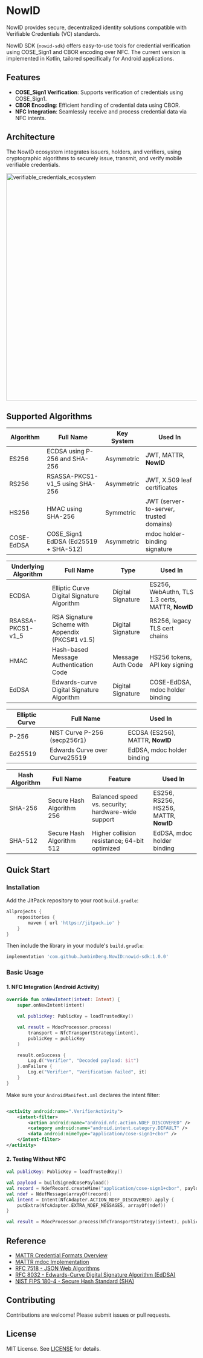 # NowID

NowID provides secure, decentralized identity solutions compatible with Verifiable Credentials (VC)
standards.

NowID SDK (`nowid-sdk`) offers easy-to-use tools for credential verification using COSE_Sign1 and
CBOR encoding over NFC. The current version is implemented in Kotlin, tailored specifically for
Android applications.

## Features

* **COSE\_Sign1 Verification**: Supports verification of credentials using COSE\_Sign1.
* **CBOR Encoding**: Efficient handling of credential data using CBOR.
* **NFC Integration**: Seamlessly receive and process credential data via NFC intents.


## Architecture

The NowID ecosystem integrates issuers, holders, and verifiers, using cryptographic algorithms to securely issue, transmit, and verify mobile verifiable credentials.

<img src="https://github.com/user-attachments/assets/7f1fdd1f-0a59-48d6-9ee0-25814dfe35d8" alt="verifiable_credentials_ecosystem" width="600"/>

## Supported Algorithms

| Algorithm  | Full Name                            | Key System | Used In                                  |
|------------|--------------------------------------|------------|------------------------------------------|
| ES256      | ECDSA using P-256 and SHA-256        | Asymmetric | JWT, MATTR, **NowID**                    |
| RS256      | RSASSA-PKCS1-v1_5 using SHA-256      | Asymmetric | JWT, X.509 leaf certificates             |
| HS256      | HMAC using SHA-256                   | Symmetric  | JWT  (server-to-server, trusted domains) |
| COSE-EdDSA | COSE_Sign1 EdDSA (Ed25519 + SHA-512) | Asymmetric | mdoc holder-binding signature            |

| Underlying Algorithm | Full Name                                        | Type              | Used In                                          |
|----------------------|--------------------------------------------------|-------------------|--------------------------------------------------|
| ECDSA                | Elliptic Curve Digital Signature Algorithm       | Digital Signature | ES256, WebAuthn, TLS 1.3 certs, MATTR, **NowID** |
| RSASSA-PKCS1-v1_5    | RSA Signature Scheme with Appendix (PKCS#1 v1.5) | Digital Signature | RS256, legacy TLS cert chains                    |
| HMAC                 | Hash-based Message Authentication Code           | Message Auth Code | HS256 tokens, API key signing                    |
| EdDSA                | Edwards-curve Digital Signature Algorithm        | Digital Signature | COSE-EdDSA, mdoc holder binding                  |

| Elliptic Curve | Full Name                     | Used In                         |
|----------------|-------------------------------|---------------------------------|
| P-256          | NIST Curve P-256 (secp256r1)  | ECDSA (ES256), MATTR, **NowID** |
| Ed25519        | Edwards Curve over Curve25519 | EdDSA, mdoc holder binding      |

| Hash Algorithm | Full Name                 | Feature                                            | Used In                               |
|----------------|---------------------------|----------------------------------------------------|---------------------------------------|
| SHA-256        | Secure Hash Algorithm 256 | Balanced speed vs. security; hardware-wide support | ES256, RS256, HS256, MATTR, **NowID** |
| SHA-512        | Secure Hash Algorithm 512 | Higher collision resistance; 64-bit optimized      | EdDSA, mdoc holder binding            |

## Quick Start

### Installation

Add the JitPack repository to your root `build.gradle`:

```gradle
allprojects {
    repositories {
        maven { url 'https://jitpack.io' }
    }
}
```

Then include the library in your module's `build.gradle`:

```gradle
implementation 'com.github.JunbinDeng.NowID:nowid-sdk:1.0.0'
```

### Basic Usage

#### 1. NFC Integration (Android Activity)

```kotlin
override fun onNewIntent(intent: Intent) {
    super.onNewIntent(intent)

    val publicKey: PublicKey = loadTrustedKey()

    val result = MdocProcessor.process(
        transport = NfcTransportStrategy(intent),
        publicKey = publicKey
    )

    result.onSuccess {
        Log.d("Verifier", "Decoded payload: $it")
    }.onFailure {
        Log.e("Verifier", "Verification failed", it)
    }
}
```

Make sure your `AndroidManifest.xml` declares the intent filter:

```xml

<activity android:name=".VerifierActivity">
    <intent-filter>
        <action android:name="android.nfc.action.NDEF_DISCOVERED" />
        <category android:name="android.intent.category.DEFAULT" />
        <data android:mimeType="application/cose-sign1+cbor" />
    </intent-filter>
</activity>
```

#### 2. Testing Without NFC

```kotlin
val publicKey: PublicKey = loadTrustedKey()

val payload = buildSignedCosePayload()
val record = NdefRecord.createMime("application/cose-sign1+cbor", payload)
val ndef = NdefMessage(arrayOf(record))
val intent = Intent(NfcAdapter.ACTION_NDEF_DISCOVERED).apply {
    putExtra(NfcAdapter.EXTRA_NDEF_MESSAGES, arrayOf(ndef))
}

val result = MdocProcessor.process(NfcTransportStrategy(intent), publicKey)
```

## Reference

- [MATTR Credential Formats Overview](https://learn.mattr.global/docs/formats-overview)
- [MATTR mdoc Implementation](https://learn.mattr.global/docs/mdocs/mattr)
- [RFC 7518 - JSON Web Algorithms](https://datatracker.ietf.org/doc/html/rfc7518#section-3.1)
- [RFC 8032 - Edwards-Curve Digital Signature Algorithm (EdDSA)](https://datatracker.ietf.org/doc/html/rfc8032)
- [NIST FIPS 180-4 - Secure Hash Standard (SHA)](https://nvlpubs.nist.gov/nistpubs/fips/nist.fips.180-4.pdf)

## Contributing

Contributions are welcome! Please submit issues or pull requests.

## License

MIT License. See [LICENSE](https://github.com/JunbinDeng/NowID/blob/main/LICENSE) for details.
